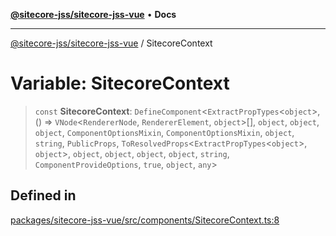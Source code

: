 [**@sitecore-jss/sitecore-jss-vue**](../README.md) • **Docs**

***

[@sitecore-jss/sitecore-jss-vue](../README.md) / SitecoreContext

# Variable: SitecoreContext

> `const` **SitecoreContext**: `DefineComponent`\<`ExtractPropTypes`\<`object`\>, () => `VNode`\<`RendererNode`, `RendererElement`, `object`\>[], `object`, `object`, `object`, `ComponentOptionsMixin`, `ComponentOptionsMixin`, `object`, `string`, `PublicProps`, `ToResolvedProps`\<`ExtractPropTypes`\<`object`\>, `object`\>, `object`, `object`, `object`, `object`, `string`, `ComponentProvideOptions`, `true`, `object`, `any`\>

## Defined in

[packages/sitecore-jss-vue/src/components/SitecoreContext.ts:8](https://github.com/Sitecore/jss/blob/d56062542bc79b861e80260c109b6674c65ef288/packages/sitecore-jss-vue/src/components/SitecoreContext.ts#L8)
